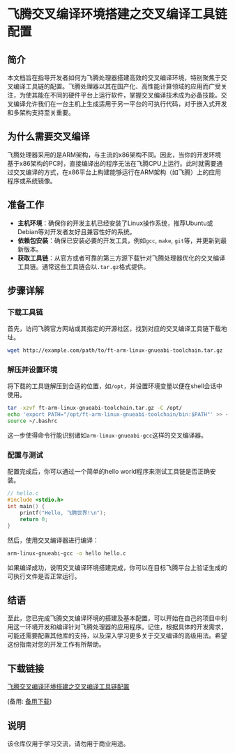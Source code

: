 # 飞腾交叉编译环境搭建之交叉编译工具链配置

## 简介

本文档旨在指导开发者如何为飞腾处理器搭建高效的交叉编译环境，特别聚焦于交叉编译工具链的配置。飞腾处理器以其在国产化、高性能计算领域的应用而广受关注，为使其能在不同的硬件平台上运行软件，掌握交叉编译技术成为必备技能。交叉编译允许我们在一台主机上生成适用于另一平台的可执行代码，对于嵌入式开发和多架构支持至关重要。

## 为什么需要交叉编译

飞腾处理器采用的是ARM架构，与主流的x86架构不同。因此，当你的开发环境基于x86架构的PC时，直接编译出的程序无法在飞腾CPU上运行。此时就需要通过交叉编译的方式，在x86平台上构建能够运行在ARM架构（如飞腾）上的应用程序或系统镜像。

## 准备工作

- **主机环境**：确保你的开发主机已经安装了Linux操作系统，推荐Ubuntu或Debian等对开发者友好且兼容性好的系统。
- **依赖包安装**：确保已安装必要的开发工具，例如`gcc`, `make`, `git`等，并更新到最新版本。
- **获取工具链**：从官方或者可靠的第三方源下载针对飞腾处理器优化的交叉编译工具链。通常这些工具链会以`.tar.gz`格式提供。

## 步骤详解

### 下载工具链

首先，访问飞腾官方网站或其指定的开源社区，找到对应的交叉编译工具链下载地址。

```bash
wget http://example.com/path/to/ft-arm-linux-gnueabi-toolchain.tar.gz
```

### 解压并设置环境

将下载的工具链解压到合适的位置，如`/opt`，并设置环境变量以便在shell会话中使用。

```bash
tar -xzvf ft-arm-linux-gnueabi-toolchain.tar.gz -C /opt/
echo 'export PATH="/opt/ft-arm-linux-gnueabi-toolchain/bin:$PATH"' >> ~/.bashrc
source ~/.bashrc
```

这一步使得命令行能识别诸如`arm-linux-gnueabi-gcc`这样的交叉编译器。

### 配置与测试

配置完成后，你可以通过一个简单的hello world程序来测试工具链是否正确安装。

```c
// hello.c
#include <stdio.h>
int main() {
    printf("Hello, 飞腾世界!\n");
    return 0;
}
```

然后，使用交叉编译器进行编译：

```bash
arm-linux-gnueabi-gcc -o hello hello.c
```

如果编译成功，说明交叉编译环境搭建完成，你可以在目标飞腾平台上验证生成的可执行文件是否正常运行。

## 结语

至此，您已完成飞腾交叉编译环境的搭建及基本配置，可以开始在自己的项目中利用这一环境开发和编译针对飞腾处理器的应用程序。记住，根据具体的开发需求，可能还需要配置其他库的支持，以及深入学习更多关于交叉编译的高级用法。希望这份指南对您的开发工作有所帮助。

## 下载链接
[飞腾交叉编译环境搭建之交叉编译工具链配置](https://pan.quark.cn/s/6f8c14ac4b03) 

(备用: [备用下载](https://pan.baidu.com/s/1Y7OXiirN68BGcmaifX8gkg?pwd=1234))

## 说明

该仓库仅用于学习交流，请勿用于商业用途。
